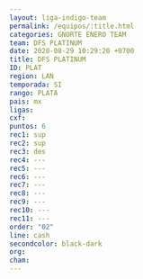 ```yaml
---
layout: liga-indigo-team
permalink: /equipos/:title.html
categories: GNORTE ENERO TEAM
team: DFS PLATINUM
date: 2020-08-29 10:29:20 +0700
title: DFS PLATINUM
ID: PLAT
region: LAN
temporada: SI
rango: PLATA
pais: mx
ligas: 
cxf: 
puntos: 6
rec1: sup
rec2: sup
rec3: des
rec4: ---
rec5: ---
rec6: ---
rec7: ---
rec8: ---
rec9: ---
rec10: ---
rec11: ---
order: "02"
line: cash
secondcolor: black-dark
org: 
cham:
---
```

